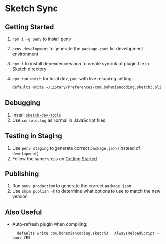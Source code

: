 # Sketch Sync

## Getting Started

1. `npm i -g penv` to install [penv](https://github.com/julianduque/penv)

2. `penv development` to generate the `package.json` for development environment

3. `npm i` to install dependencies _and_ to create symlink of plugin file in Sketch directory

4. `npm run watch` for local dev, pair with live reloading setting:

    ``` bash
    defaults write ~/Library/Preferences/com.bohemiancoding.sketch3.plist AlwaysReloadScript -bool YES
    ```

## Debugging

1. Install [`sketch-dev-tools`](https://github.com/skpm/sketch-dev-tools)
2. Use `console.log` as normal in JavaScript files

## Testing in Staging

1. Use `penv staging` to generate correct `package.json` (instead of `development`)
2. Follow the same steps on [Getting Started](#getting-started)

## Publishing

1. Run `penv production` to generate the correct `package.json`
2. Use `skpm publish -h` to determine what options to use to match the new version

## Also Useful

* Auto-refresh plugin when compiling:
  ```
    defaults write com.bohemiancoding.sketch3   AlwaysReloadScript -bool YES
  ```
